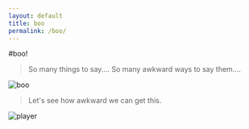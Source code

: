 ```yaml
---
layout: default
title: boo
permalink: /boo/
---
```


#boo!
>So many things to say....
>So many awkward ways to say them....

![boo](http://mizioko.github.io/images/boolizzard.jpg)


>Let's see how awkward we can get this.


![player](http://mizioko.github.io/images/gifs/Adobe_20170827_145209.jpg)
